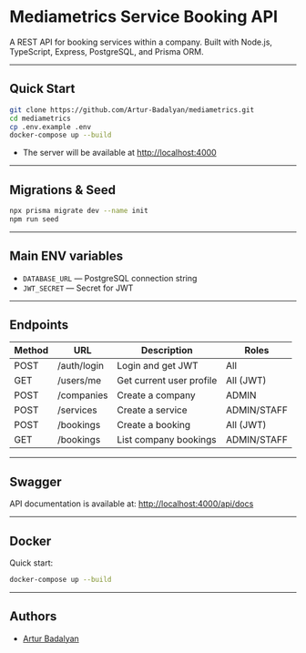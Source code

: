 # Mediametrics Service Booking API

A REST API for booking services within a company. Built with Node.js, TypeScript, Express, PostgreSQL, and Prisma ORM.

---

## Quick Start

```bash
git clone https://github.com/Artur-Badalyan/mediametrics.git
cd mediametrics
cp .env.example .env
docker-compose up --build
```

- The server will be available at [http://localhost:4000](http://localhost:4000)
---

## Migrations & Seed

```bash
npx prisma migrate dev --name init
npm run seed
```

---

## Main ENV variables

- `DATABASE_URL` — PostgreSQL connection string
- `JWT_SECRET` — Secret for JWT

---

## Endpoints

| Method | URL         | Description              | Roles       |
|--------|-------------|--------------------------|-------------|
| POST   | /auth/login | Login and get JWT        | All         |
| GET    | /users/me   | Get current user profile | All (JWT)   |
| POST   | /companies  | Create a company         | ADMIN       |
| POST   | /services   | Create a service         | ADMIN/STAFF |
| POST   | /bookings   | Create a booking         | All (JWT)   |
| GET    | /bookings   | List company bookings    | ADMIN/STAFF |


---

## Swagger

API documentation is available at: [http://localhost:4000/api/docs](http://localhost:4000/api/docs)

---

## Docker

Quick start:
```bash
docker-compose up --build
```

---

## Authors

- [Artur Badalyan](https://github.com/Artur-Badalyan)